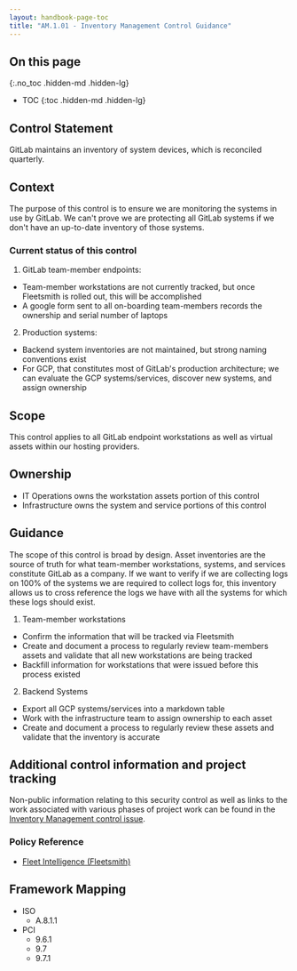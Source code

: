 ```yaml
---
layout: handbook-page-toc
title: "AM.1.01 - Inventory Management Control Guidance"
---
```


## On this page
{:.no_toc .hidden-md .hidden-lg}

- TOC
{:toc .hidden-md .hidden-lg}

## Control Statement

GitLab maintains an inventory of system devices, which is reconciled quarterly.

## Context
The purpose of this control is to ensure we are monitoring the systems in use by GitLab. We can't prove we are protecting all GitLab systems if we don't have an up-to-date inventory of those systems.

### Current status of this control
1. GitLab team-member endpoints:
* Team-member workstations are not currently tracked, but once Fleetsmith is rolled out, this will be accomplished
* A google form sent to all on-boarding team-members records the ownership and serial number of laptops

2. Production systems:
* Backend system inventories are not maintained, but strong naming conventions exist
* For GCP, that constitutes most of GitLab's production architecture; we can evaluate the GCP systems/services, discover new systems, and assign ownership


## Scope
This control applies to all GitLab endpoint workstations as well as virtual assets within our hosting providers. 


## Ownership
* IT Operations owns the workstation assets portion of this control
* Infrastructure owns the system and service portions of this control

## Guidance
The scope of this control is broad by design. Asset inventories are the source of truth for what team-member workstations, systems, and services constitute GitLab as a company. If we want to verify if we are collecting logs on 100% of the systems we are required to collect logs for, this inventory allows us to cross reference the logs we have with all the systems for which these logs should exist.

1. Team-member workstations
* Confirm the information that will be tracked via Fleetsmith
* Create and document a process to regularly review team-members assets and validate that all new workstations are being tracked
* Backfill information for workstations that were issued before this process existed

2. Backend Systems
* Export all GCP systems/services into a markdown table
* Work with the infrastructure team to assign ownership to each asset
* Create and document a process to regularly review these assets and validate that the inventory is accurate


## Additional control information and project tracking
Non-public information relating to this security control as well as links to the work associated with various phases of project work can be found in the [Inventory Management control issue](https://gitlab.com/gitlab-com/gl-security/compliance/compliance/issues/761).

### Policy Reference
*  [Fleet Intelligence (Fleetsmith)](https://about.gitlab.com/handbook/business-ops/it-ops-team/#fleet-intelligence-fleetsmith)

## Framework Mapping
* ISO
  * A.8.1.1
* PCI
  * 9.6.1
  * 9.7
  * 9.7.1
